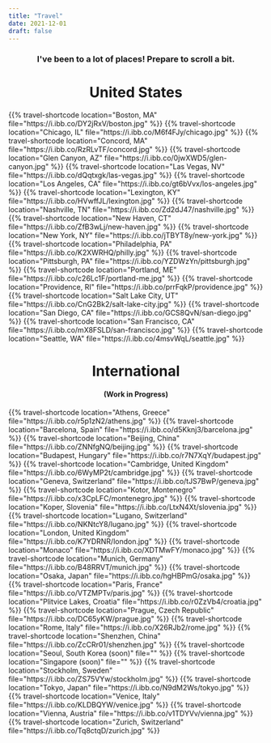 ```yaml
---
title: "Travel"
date: 2021-12-01
draft: false
---
```


<center><h3>I've been to a lot of places! Prepare to scroll a bit.</h3></center>

<!-- https://ibb.co/album/X72pq2 -->
<center><h1>United States</h1></center>
{{% travel-shortcode location="Boston, MA" file="https://i.ibb.co/DY2jRxV/boston.jpg" %}}
{{% travel-shortcode location="Chicago, IL" file="https://i.ibb.co/M6f4FJy/chicago.jpg" %}}
{{% travel-shortcode location="Concord, MA" file="https://i.ibb.co/RzRLvTF/concord.jpg" %}}
{{% travel-shortcode location="Glen Canyon, AZ" file="https://i.ibb.co/0jwXWD5/glen-canyon.jpg" %}}
{{% travel-shortcode location="Las Vegas, NV" file="https://i.ibb.co/dQqtxgk/las-vegas.jpg" %}}
{{% travel-shortcode location="Los Angeles, CA" file="https://i.ibb.co/gt6bVvx/los-angeles.jpg" %}}
{{% travel-shortcode location="Lexington, KY" file="https://i.ibb.co/HVwffJL/lexington.jpg" %}}
{{% travel-shortcode location="Nashville, TN" file="https://i.ibb.co/Zd2dJ47/nashville.jpg" %}}
{{% travel-shortcode location="New Haven, CT" file="https://i.ibb.co/ZfB3wLj/new-haven.jpg" %}}
{{% travel-shortcode location="New York, NY" file="https://i.ibb.co/jTBYT8y/new-york.jpg" %}}
{{% travel-shortcode location="Philadelphia, PA" file="https://i.ibb.co/K2XWRHQ/philly.jpg" %}}
{{% travel-shortcode location="Pittsburgh, PA" file="https://i.ibb.co/YZDWzYn/pittsburgh.jpg" %}}
{{% travel-shortcode location="Portland, ME" file="https://i.ibb.co/c26Lc1F/portland-me.jpg" %}}
{{% travel-shortcode location="Providence, RI" file="https://i.ibb.co/prrFqkP/providence.jpg" %}}
{{% travel-shortcode location="Salt Lake City, UT" file="https://i.ibb.co/CnG2Bk2/salt-lake-city.jpg" %}}
{{% travel-shortcode location="San Diego, CA" file="https://i.ibb.co/GCS8QvN/san-diego.jpg" %}}
{{% travel-shortcode location="San Francisco, CA" file="https://i.ibb.co/mX8FSLD/san-francisco.jpg" %}}
{{% travel-shortcode location="Seattle, WA" file="https://i.ibb.co/4msvWqL/seattle.jpg" %}}

<!-- https://ibb.co/album/XkFpp5 -->
<center><h1>International</h1></center>
<center><h4>(Work in Progress)</h4></center>
{{% travel-shortcode location="Athens, Greece" file="https://i.ibb.co/r5p1zN2/athens.jpg" %}}
{{% travel-shortcode location="Barcelona, Spain" file="https://i.ibb.co/d5Kknj3/barcelona.jpg" %}}
{{% travel-shortcode location="Beijing, China" file="https://i.ibb.co/ZNNfgNQ/beijing.jpg" %}}
{{% travel-shortcode location="Budapest, Hungary" file="https://i.ibb.co/r7N7XqY/budapest.jpg" %}}
{{% travel-shortcode location="Cambridge, United Kingdom" file="https://i.ibb.co/6WyMP2t/cambridge.jpg" %}}
{{% travel-shortcode location="Geneva, Switzerland" file="https://i.ibb.co/tJS7BwP/geneva.jpg" %}}
{{% travel-shortcode location="Kotor, Montenegro" file="https://i.ibb.co/x3CpLFC/montenegro.jpg" %}}
{{% travel-shortcode location="Koper, Slovenia" file="https://i.ibb.co/LtxN4Xt/slovenia.jpg" %}}
{{% travel-shortcode location="Lugano, Switzerland" file="https://i.ibb.co/NKNtcY8/lugano.jpg" %}}
{{% travel-shortcode location="London, United Kingdom" file="https://i.ibb.co/K7YDRNR/london.jpg" %}}
{{% travel-shortcode location="Monaco" file="https://i.ibb.co/XDTMwFY/monaco.jpg" %}}
{{% travel-shortcode location="Munich, Germany" file="https://i.ibb.co/B48RRVT/munich.jpg" %}}
{{% travel-shortcode location="Osaka, Japan" file="https://i.ibb.co/hgHBPmG/osaka.jpg" %}}
{{% travel-shortcode location="Paris, France" file="https://i.ibb.co/VTZMPTv/paris.jpg" %}}
{{% travel-shortcode location="Plitvice Lakes, Croatia" file="https://i.ibb.co/r0ZzVb4/croatia.jpg" %}}
{{% travel-shortcode location="Prague, Czech Republic" file="https://i.ibb.co/DC65yKW/prague.jpg" %}}
{{% travel-shortcode location="Rome, Italy" file="https://i.ibb.co/X26RJb2/rome.jpg" %}}
{{% travel-shortcode location="Shenzhen, China" file="https://i.ibb.co/ZcCRr01/shenzhen.jpg" %}}
{{% travel-shortcode location="Seoul, South Korea (soon)" file="" %}}
{{% travel-shortcode location="Singapore (soon)" file="" %}}
{{% travel-shortcode location="Stockholm, Sweden" file="https://i.ibb.co/ZS75VYw/stockholm.jpg" %}}
{{% travel-shortcode location="Tokyo, Japan" file="https://i.ibb.co/N9dM2Ws/tokyo.jpg" %}}
{{% travel-shortcode location="Venice, Italy" file="https://i.ibb.co/KLDBQYW/venice.jpg" %}}
{{% travel-shortcode location="Vienna, Austria" file="https://i.ibb.co/v1TDYVv/vienna.jpg" %}}
{{% travel-shortcode location="Zurich, Switzerland" file="https://i.ibb.co/Tq8ctqD/zurich.jpg" %}}
